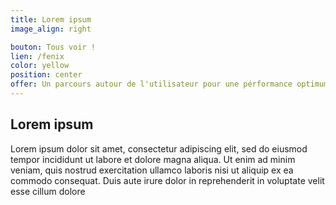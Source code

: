 ```yaml
---
title: Lorem ipsum
image_align: right

bouton: Tous voir !
lien: /fenix
color: yellow
position: center  
offer: Un parcours autour de l'utilisateur pour une pérformance optimum
---
```


## Lorem ipsum

Lorem ipsum dolor sit amet, consectetur adipiscing elit, sed do eiusmod tempor incididunt ut labore et dolore magna aliqua. Ut enim ad minim veniam, quis nostrud exercitation ullamco laboris nisi ut aliquip ex ea commodo consequat. Duis aute irure dolor in reprehenderit in voluptate velit esse cillum dolore 

